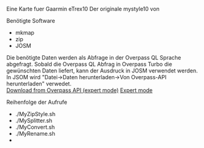 Eine Karte fuer Gaarmin eTrex10
Der originale mystyle10 von 

Benötigte Software
* mkmap
* zip
* JOSM

Die benötigte Daten werden als Abfrage in der Overpass QL Sprache abgefragt. Sobald die Overpass QL Abfrag in Overpass Turbo die gewünschten Daten liefert, kann der Ausdruck in JOSM verwendet werden. 
In JSOM wird "Datei->Daten herunterladen->Von Overpass-API herunterladen" verwedet.  
[Download from Overpass API (expert mode)](https://josm.openstreetmap.de/wiki/Help/Action/Download) [Expert mode](https://josm.openstreetmap.de/wiki/Help/ExpertMode)


Reihenfolge der Aufrufe
* ./MyZipStyle.sh
* ./MySplitter.sh
* ./MyConvert.sh
* ./MyRename.sh
* 
